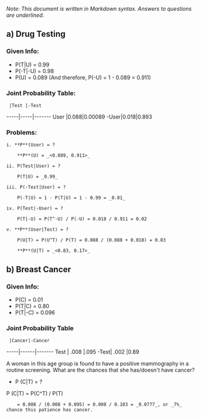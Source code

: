 *Note: This document is written in Markdown syntax. Answers to questions are _underlined_.*

## a) Drug Testing

### Given Info: 

* P(T|U) = 0.99
* P(-T|-U) = 0.98
* P(U) = 0.089 (And therefore, P(-U) = 1 - 0.089 = 0.911)

### Joint Probability Table:
     |Test |-Test
-----|-----|-------
User |0.088|0.00089
-User|0.018|0.893  	  
				 
	
### Problems:

	i. **P**(User) = ?
		
		**P**(U) = _<0.089, 0.911>_
		
	ii. P(Test|User) = ?
		
		P(T|U) = _0.99_
		
	iii. P(-Test|User) = ?
		
		P(-T|U) = 1 - P(T|U) = 1 - 0.99 = _0.01_
		
	iv. P(Test|-User) = ?
		
		P(T|-U) = P(T^-U) / P(-U) = 0.018 / 0.911 = 0.02
	
	v. **P**(User|Test) = ?
	
		P(U|T) = P(U^T) / P(T) = 0.088 / (0.088 + 0.018) = 0.83
		
		**P**(U|T) = _<0.83, 0.17>_
		
## b) Breast Cancer

### Given Info:

* P(C) = 0.01
* P(T|C) = 0.80
* P(T|-C) = 0.096

### Joint Probability Table
	
     |Cancer|-Cancer
-----|------|-------
Test | .008 |.095
-Test| .002 |0.89

A woman in this age group is found to have a positive mammography in a routine screening. What are the chances that she has/doesn't have cancer?

* P (C|T) = ?

P (C|T) = P(C^T) / P(T)

		= 0.008 / (0.008 + 0.095) = 0.008 / 0.103 = _0.0777_, or _7%_ chance this patience has cancer.